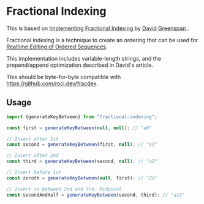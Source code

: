 # Fractional Indexing

This is based on [Implementing Fractional Indexing
](https://observablehq.com/@dgreensp/implementing-fractional-indexing) by [David Greenspan
](https://github.com/dgreensp).

Fractional indexing is a technique to create an ordering that can be used for [Realtime Editing of Ordered Sequences](https://www.figma.com/blog/realtime-editing-of-ordered-sequences/).

This implementation includes variable-length strings, and the prepend/append optimization described in David's article.

This should be byte-for-byte compatible with https://github.com/roci.dev/fracdex.

## Usage

```js
import {generateKeyBetween} from "fractional-indexing";

const first = generateKeyBetween(null, null); // "a0"

// Insert after 1st
const second = generateKeyBetween(first, null); // "a1"

// Insert after 2nd
const third = generateKeyBetween(second, null); // "a2"

// Insert before 1st
const zeroth = generateKeyBetween(null, first); // "Zz"

// Insert in between 2nd and 3rd. Midpoint
const secondAndHalf = generateKeyBetween(second, third); // "a1V"
```
